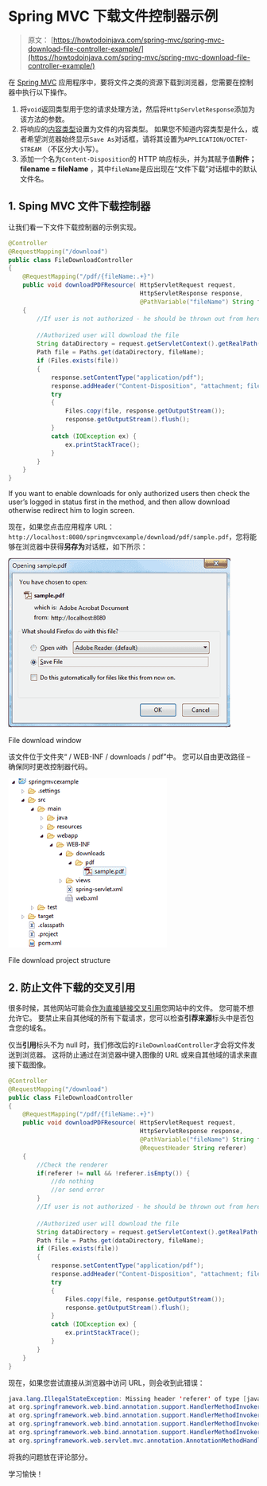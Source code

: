 # Spring MVC 下载文件控制器示例

> 原文： [https://howtodoinjava.com/spring-mvc/spring-mvc-download-file-controller-example/](https://howtodoinjava.com/spring-mvc/spring-mvc-download-file-controller-example/)

在 [Spring MVC](//howtodoinjava.com/spring/spring-mvc/spring-mvc-hello-world-example/) 应用程序中，要将文件之类的资源下载到浏览器，您需要在控制器中执行以下操作。

1.  将`void`返回类型用于您的请求处理方法，然后将`HttpServletResponse`添加为该方法的参数。
2.  将响应的[内容类型](https://www.iana.org/assignments/media-types/media-types.xhtml)设置为文件的内容类型。 如果您不知道内容类型是什么，或者希望浏览器始终显示`Save As`对话框，请将其设置为`APPLICATION/OCTET-STREAM` （不区分大小写）。
3.  添加一个名为`Content-Disposition`的 HTTP 响应标头，并为其赋予值**附件； filename = fileName** ，其中`fileName`是应出现在“文件下载”对话框中的默认文件名。

## 1\. Sping MVC 文件下载控制器

让我们看一下文件下载控制器的示例实现。

```java
@Controller
@RequestMapping("/download")
public class FileDownloadController 
{
	@RequestMapping("/pdf/{fileName:.+}")
	public void downloadPDFResource( HttpServletRequest request, 
									 HttpServletResponse response, 
									 @PathVariable("fileName") String fileName) 
	{
		//If user is not authorized - he should be thrown out from here itself

		//Authorized user will download the file
		String dataDirectory = request.getServletContext().getRealPath("/WEB-INF/downloads/pdf/");
		Path file = Paths.get(dataDirectory, fileName);
		if (Files.exists(file)) 
		{
			response.setContentType("application/pdf");
			response.addHeader("Content-Disposition", "attachment; filename="+fileName);
			try 
			{
				Files.copy(file, response.getOutputStream());
				response.getOutputStream().flush();
			} 
			catch (IOException ex) {
				ex.printStackTrace();
			}
		}
	}
}

```

If you want to enable downloads for only authorized users then check the user’s logged in status first in the method, and then allow download otherwise redirect him to login screen.

现在，如果您点击应用程序 URL：`http://localhost:8080/springmvcexample/download/pdf/sample.pdf`，您将能够在浏览器中获得**另存为**对话框，如下所示：

![File download window](img/9088049e1385732f3c063c3e17e227fa.jpg)

File download window

该文件位于文件夹“ / WEB-INF / downloads / pdf”中。 您可以自由更改路径 – 确保同时更改控制器代码。

![File download project structure](img/6074b8177df0594a1dc84d81ca4c61c1.jpg)

File download project structure

## 2\. 防止文件下载的交叉引用

很多时候，其他网站可能会[作为直接链接交叉引用](https://en.wikipedia.org/wiki/Cross-reference)您网站中的文件。 您可能不想允许它。 要禁止来自其他域的所有下载请求，您可以检查**引荐来源**标头中是否包含您的域名。

仅当**引用**标头不为 null 时，我们修改后的`FileDownloadController`才会将文件发送到浏览器。 这将防止通过在浏览器中键入图像的 URL 或来自其他域的请求来直接下载图像。

```java
@Controller
@RequestMapping("/download")
public class FileDownloadController 
{
	@RequestMapping("/pdf/{fileName:.+}")
	public void downloadPDFResource( HttpServletRequest request, 
									 HttpServletResponse response, 
									 @PathVariable("fileName") String fileName,
									 @RequestHeader String referer) 
	{
		//Check the renderer
		if(referer != null && !referer.isEmpty()) {
			//do nothing
			//or send error
		}
		//If user is not authorized - he should be thrown out from here itself

		//Authorized user will download the file
		String dataDirectory = request.getServletContext().getRealPath("/WEB-INF/downloads/pdf/");
		Path file = Paths.get(dataDirectory, fileName);
		if (Files.exists(file)) 
		{
			response.setContentType("application/pdf");
			response.addHeader("Content-Disposition", "attachment; filename="+fileName);
			try 
			{
				Files.copy(file, response.getOutputStream());
				response.getOutputStream().flush();
			} 
			catch (IOException ex) {
				ex.printStackTrace();
			}
		}
	}
}

```

现在，如果您尝试直接从浏览器中访问 URL，则会收到此错误：

```java
java.lang.IllegalStateException: Missing header 'referer' of type [java.lang.String]
at org.springframework.web.bind.annotation.support.HandlerMethodInvoker.raiseMissingHeaderException(HandlerMethodInvoker.java:797)
at org.springframework.web.bind.annotation.support.HandlerMethodInvoker.resolveRequestHeader(HandlerMethodInvoker.java:566)
at org.springframework.web.bind.annotation.support.HandlerMethodInvoker.resolveHandlerArguments(HandlerMethodInvoker.java:355)
at org.springframework.web.bind.annotation.support.HandlerMethodInvoker.invokeHandlerMethod(HandlerMethodInvoker.java:172)
at org.springframework.web.servlet.mvc.annotation.AnnotationMethodHandlerAdapter.invokeHandlerMethod(AnnotationMethodHandlerAdapter.java:446)
```

将我的问题放在评论部分。

学习愉快！